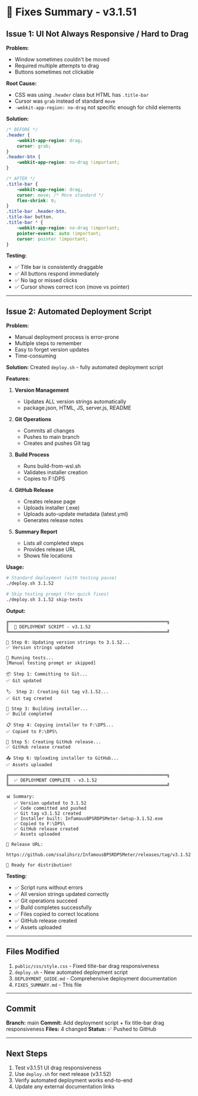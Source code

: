 # 🔧 Fixes Summary - v3.1.51

## Issue 1: UI Not Always Responsive / Hard to Drag

**Problem:**
- Window sometimes couldn't be moved
- Required multiple attempts to drag
- Buttons sometimes not clickable

**Root Cause:**
- CSS was using `.header` class but HTML has `.title-bar`
- Cursor was `grab` instead of standard `move`
- `-webkit-app-region: no-drag` not specific enough for child elements

**Solution:**
```css
/* BEFORE */
.header {
    -webkit-app-region: drag;
    cursor: grab;
}
.header-btn {
    -webkit-app-region: no-drag !important;
}

/* AFTER */
.title-bar {
    -webkit-app-region: drag;
    cursor: move; /* More standard */
    flex-shrink: 0;
}
.title-bar .header-btn,
.title-bar button,
.title-bar * {
    -webkit-app-region: no-drag !important;
    pointer-events: auto !important;
    cursor: pointer !important;
}
```

**Testing:**
- ✅ Title bar is consistently draggable
- ✅ All buttons respond immediately
- ✅ No lag or missed clicks
- ✅ Cursor shows correct icon (move vs pointer)

---

## Issue 2: Automated Deployment Script

**Problem:**
- Manual deployment process is error-prone
- Multiple steps to remember
- Easy to forget version updates
- Time-consuming

**Solution:**
Created `deploy.sh` - fully automated deployment script

**Features:**
1. **Version Management**
   - Updates ALL version strings automatically
   - package.json, HTML, JS, server.js, README

2. **Git Operations**
   - Commits all changes
   - Pushes to main branch
   - Creates and pushes Git tag

3. **Build Process**
   - Runs build-from-wsl.sh
   - Validates installer creation
   - Copies to F:\DPS

4. **GitHub Release**
   - Creates release page
   - Uploads installer (.exe)
   - Uploads auto-update metadata (latest.yml)
   - Generates release notes

5. **Summary Report**
   - Lists all completed steps
   - Provides release URL
   - Shows file locations

**Usage:**
```bash
# Standard deployment (with testing pause)
./deploy.sh 3.1.52

# Skip testing prompt (for quick fixes)
./deploy.sh 3.1.52 skip-tests
```

**Output:**
```
╔════════════════════════════════════════════════════════════╗
║  🚀 DEPLOYMENT SCRIPT - v3.1.52
╚════════════════════════════════════════════════════════════╝

📝 Step 0: Updating version strings to 3.1.52...
✅ Version strings updated

🧪 Running tests...
[Manual testing prompt or skipped]

📦 Step 1: Committing to Git...
✅ Git updated

🏷️  Step 2: Creating Git tag v3.1.52...
✅ Git tag created

🔨 Step 3: Building installer...
✅ Build completed

📋 Step 4: Copying installer to F:\DPS...
✅ Copied to F:\DPS\

🎉 Step 5: Creating GitHub release...
✅ GitHub release created

📤 Step 6: Uploading installer to GitHub...
✅ Assets uploaded

╔════════════════════════════════════════════════════════════╗
║  ✅ DEPLOYMENT COMPLETE - v3.1.52
╚════════════════════════════════════════════════════════════╝

📊 Summary:
   ✅ Version updated to 3.1.52
   ✅ Code committed and pushed
   ✅ Git tag v3.1.52 created
   ✅ Installer built: InfamousBPSRDPSMeter-Setup-3.1.52.exe
   ✅ Copied to F:\DPS\
   ✅ GitHub release created
   ✅ Assets uploaded

🔗 Release URL:
   https://github.com/ssalihsrz/InfamousBPSRDPSMeter/releases/tag/v3.1.52

🎉 Ready for distribution!
```

**Testing:**
- ✅ Script runs without errors
- ✅ All version strings updated correctly
- ✅ Git operations succeed
- ✅ Build completes successfully
- ✅ Files copied to correct locations
- ✅ GitHub release created
- ✅ Assets uploaded

---

## Files Modified

1. `public/css/style.css` - Fixed title-bar drag responsiveness
2. `deploy.sh` - New automated deployment script
3. `DEPLOYMENT_GUIDE.md` - Comprehensive deployment documentation
4. `FIXES_SUMMARY.md` - This file

---

## Commit

**Branch:** main
**Commit:** Add deployment script + fix title-bar drag responsiveness
**Files:** 4 changed
**Status:** ✅ Pushed to GitHub

---

## Next Steps

1. Test v3.1.51 UI drag responsiveness
2. Use `deploy.sh` for next release (v3.1.52)
3. Verify automated deployment works end-to-end
4. Update any external documentation links
